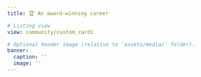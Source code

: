 ```yaml
---
title: 🏆 An award-winning career

# Listing view
view: community/custom_card1

# Optional header image (relative to `assets/media/` folder).
banner:
  caption: ''
  image: ''
---
```

